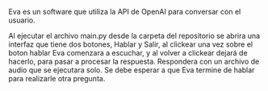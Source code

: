Eva es un software que utiliza la API de OpenAI para conversar con el usuario.

Al ejecutar el archivo main.py desde la carpeta del repositorio se abrira una interfaz que tiene dos botones, Hablar y Salir, al clickear una vez sobre el boton hablar Eva comenzara a escuchar, y al volver a clickear dejará de hacerlo, para pasar a procesar la respuesta. Respondera con un archivo de audio que se ejecutara solo. Se debe esperar a que Eva termine de hablar para realizarle otra pregunta.
